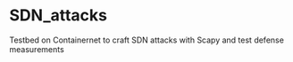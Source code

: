 # SDN_attacks
Testbed on Containernet to craft SDN attacks with Scapy and test defense measurements
